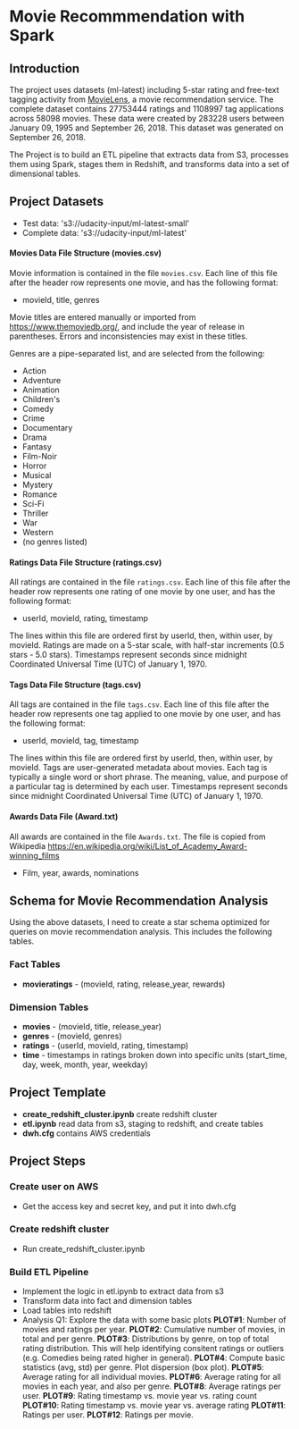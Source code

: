 # Movie Recommmendation with Spark
## Introduction

The project uses datasets (ml-latest) including 5-star rating and free-text tagging activity from [MovieLens](https://grouplens.org/datasets/movielens/latest/), a movie recommendation service. The complete dataset contains 27753444 ratings and 1108997 tag applications across 58098 movies. These data were created by 283228 users between January 09, 1995 and September 26, 2018. This dataset was generated on September 26, 2018.

The Project is to build an ETL pipeline that extracts data from S3, processes them using Spark, stages them in Redshift, and transforms data into a set of dimensional tables.


## Project Datasets 
* Test data: 's3://udacity-input/ml-latest-small'  
* Complete data: 's3://udacity-input/ml-latest'  


#### Movies Data File Structure (movies.csv)  

Movie information is contained in the file `movies.csv`. Each line of this file after the header row represents one movie, and has the following format:

* movieId, title, genres

Movie titles are entered manually or imported from <https://www.themoviedb.org/>, and include the year of release in parentheses. Errors and inconsistencies may exist in these titles.

Genres are a pipe-separated list, and are selected from the following:

* Action
* Adventure
* Animation
* Children's
* Comedy
* Crime
* Documentary
* Drama
* Fantasy
* Film-Noir
* Horror
* Musical
* Mystery
* Romance
* Sci-Fi
* Thriller
* War
* Western
* (no genres listed)


#### Ratings Data File Structure (ratings.csv)  

All ratings are contained in the file `ratings.csv`. Each line of this file after the header row represents one rating of one movie by one user, and has the following format:

* userId, movieId, rating, timestamp

The lines within this file are ordered first by userId, then, within user, by movieId. Ratings are made on a 5-star scale, with half-star increments (0.5 stars - 5.0 stars). Timestamps represent seconds since midnight Coordinated Universal Time (UTC) of January 1, 1970.


#### Tags Data File Structure (tags.csv)  

All tags are contained in the file `tags.csv`. Each line of this file after the header row represents one tag applied to one movie by one user, and has the following format:

* userId, movieId, tag, timestamp

The lines within this file are ordered first by userId, then, within user, by movieId. Tags are user-generated metadata about movies. Each tag is typically a single word or short phrase. The meaning, value, and purpose of a particular tag is determined by each user. Timestamps represent seconds since midnight Coordinated Universal Time (UTC) of January 1, 1970.


#### Awards Data File (Award.txt)

All awards are contained in the file `Awards.txt`. The file is copied from Wikipedia <https://en.wikipedia.org/wiki/List_of_Academy_Award-winning_films>

* Film, year, awards, nominations

## Schema for Movie Recommendation Analysis
Using the above datasets, I need to create a star schema optimized for queries on movie recommendation analysis. This includes the following tables.


### Fact Tables
* **movieratings** - (movieId, rating, release_year, rewards)
### Dimension Tables
* **movies** - (movieId, title, release_year)   
* **genres** - (movieId, genres)  
* **ratings** - (userId, movieId, rating, timestamp)  
* **time** - timestamps in ratings broken down into specific units (start_time, day, week, month, year, weekday)


## Project Template
* **create_redshift_cluster.ipynb** create redshift cluster
* **etl.ipynb** read data from s3, staging to redshift, and create tables
* **dwh.cfg** contains AWS credentials       


## Project Steps
### Create user on AWS
* Get the access key and secret key, and put it into dwh.cfg


### Create redshift cluster
* Run create_redshift_cluster.ipynb


### Build ETL Pipeline
* Implement the logic in etl.ipynb to extract data from s3 
* Transform data into fact and dimension tables
* Load tables into redshift
* Analysis
Q1: Explore the data with some basic plots
**PLOT#1**: Number of movies and ratings per year.
**PLOT#2**: Cumulative number of movies, in total and per genre.
**PLOT#3**: Distributions by genre, on top of total rating distribution. This will help identifying consitent ratings or outliers (e.g. Comedies being rated higher in general).
**PLOT#4**: Compute basic statistics (avg, std) per genre. Plot dispersion (box plot).
**PLOT#5**: Average rating for all individual movies.
**PLOT#6**: Average rating for all movies in each year, and also per genre.
**PLOT#8**: Average ratings per user.
**PLOT#9**: Rating timestamp vs. movie year vs. rating count
**PLOT#10**: Rating timestamp vs. movie year vs. average rating
**PLOT#11**: Ratings per user.
**PLOT#12**: Ratings per movie.



